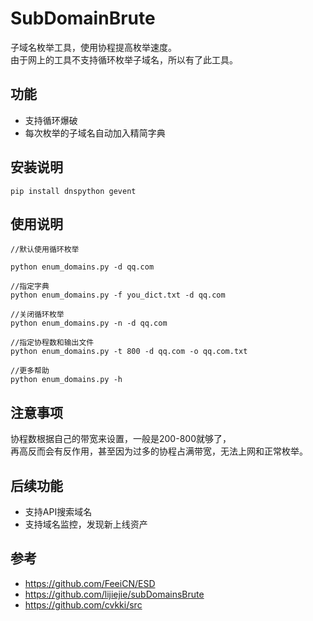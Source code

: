 # SubDomainBrute
子域名枚举工具，使用协程提高枚举速度。   
由于网上的工具不支持循环枚举子域名，所以有了此工具。  

## 功能
- 支持循环爆破  
- 每次枚举的子域名自动加入精简字典

## 安装说明
```
pip install dnspython gevent
```

## 使用说明
```
//默认使用循环枚举

python enum_domains.py -d qq.com

//指定字典
python enum_domains.py -f you_dict.txt -d qq.com

//关闭循环枚举
python enum_domains.py -n -d qq.com

//指定协程数和输出文件
python enum_domains.py -t 800 -d qq.com -o qq.com.txt

//更多帮助
python enum_domains.py -h

```
## 注意事项
协程数根据自己的带宽来设置，一般是200-800就够了，  
再高反而会有反作用，甚至因为过多的协程占满带宽，无法上网和正常枚举。

## 后续功能
- 支持API搜索域名
- 支持域名监控，发现新上线资产

## 参考
- https://github.com/FeeiCN/ESD
- https://github.com/lijiejie/subDomainsBrute
- https://github.com/cvkki/src
